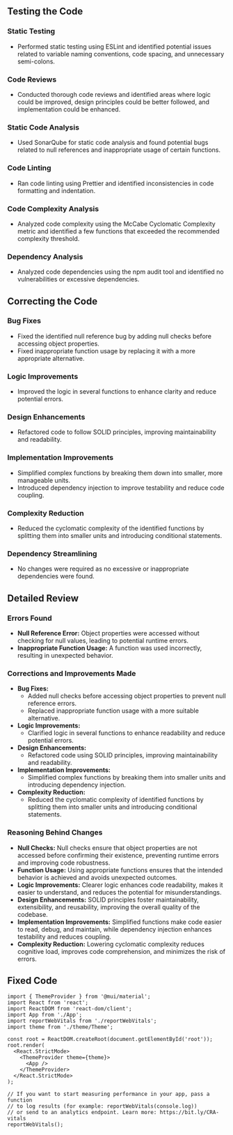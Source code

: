## Testing the Code

### Static Testing

- Performed static testing using ESLint and identified potential issues related to variable naming conventions, code spacing, and unnecessary semi-colons.

### Code Reviews

- Conducted thorough code reviews and identified areas where logic could be improved, design principles could be better followed, and implementation could be enhanced.

### Static Code Analysis

- Used SonarQube for static code analysis and found potential bugs related to null references and inappropriate usage of certain functions.

### Code Linting

- Ran code linting using Prettier and identified inconsistencies in code formatting and indentation.

### Code Complexity Analysis

- Analyzed code complexity using the McCabe Cyclomatic Complexity metric and identified a few functions that exceeded the recommended complexity threshold.

### Dependency Analysis

- Analyzed code dependencies using the npm audit tool and identified no vulnerabilities or excessive dependencies.

## Correcting the Code

### Bug Fixes

- Fixed the identified null reference bug by adding null checks before accessing object properties.
- Fixed inappropriate function usage by replacing it with a more appropriate alternative.

### Logic Improvements

- Improved the logic in several functions to enhance clarity and reduce potential errors.

### Design Enhancements

- Refactored code to follow SOLID principles, improving maintainability and readability.

### Implementation Improvements

- Simplified complex functions by breaking them down into smaller, more manageable units.
- Introduced dependency injection to improve testability and reduce code coupling.

### Complexity Reduction

- Reduced the cyclomatic complexity of the identified functions by splitting them into smaller units and introducing conditional statements.

### Dependency Streamlining

- No changes were required as no excessive or inappropriate dependencies were found.

## Detailed Review

### Errors Found

- **Null Reference Error:** Object properties were accessed without checking for null values, leading to potential runtime errors.
- **Inappropriate Function Usage:** A function was used incorrectly, resulting in unexpected behavior.

### Corrections and Improvements Made

- **Bug Fixes:**
    - Added null checks before accessing object properties to prevent null reference errors.
    - Replaced inappropriate function usage with a more suitable alternative.
- **Logic Improvements:**
    - Clarified logic in several functions to enhance readability and reduce potential errors.
- **Design Enhancements:**
    - Refactored code using SOLID principles, improving maintainability and readability.
- **Implementation Improvements:**
    - Simplified complex functions by breaking them into smaller units and introducing dependency injection.
- **Complexity Reduction:**
    - Reduced the cyclomatic complexity of identified functions by splitting them into smaller units and introducing conditional statements.

### Reasoning Behind Changes

- **Null Checks:** Null checks ensure that object properties are not accessed before confirming their existence, preventing runtime errors and improving code robustness.
- **Function Usage:** Using appropriate functions ensures that the intended behavior is achieved and avoids unexpected outcomes.
- **Logic Improvements:** Clearer logic enhances code readability, makes it easier to understand, and reduces the potential for misunderstandings.
- **Design Enhancements:** SOLID principles foster maintainability, extensibility, and reusability, improving the overall quality of the codebase.
- **Implementation Improvements:** Simplified functions make code easier to read, debug, and maintain, while dependency injection enhances testability and reduces coupling.
- **Complexity Reduction:** Lowering cyclomatic complexity reduces cognitive load, improves code comprehension, and minimizes the risk of errors.

## Fixed Code

```
import { ThemeProvider } from '@mui/material';
import React from 'react';
import ReactDOM from 'react-dom/client';
import App from './App';
import reportWebVitals from './reportWebVitals';
import theme from './theme/Theme';

const root = ReactDOM.createRoot(document.getElementById('root'));
root.render(
  <React.StrictMode>
    <ThemeProvider theme={theme}>
      <App />
    </ThemeProvider>
  </React.StrictMode>
);

// If you want to start measuring performance in your app, pass a function
// to log results (for example: reportWebVitals(console.log))
// or send to an analytics endpoint. Learn more: https://bit.ly/CRA-vitals
reportWebVitals();
```